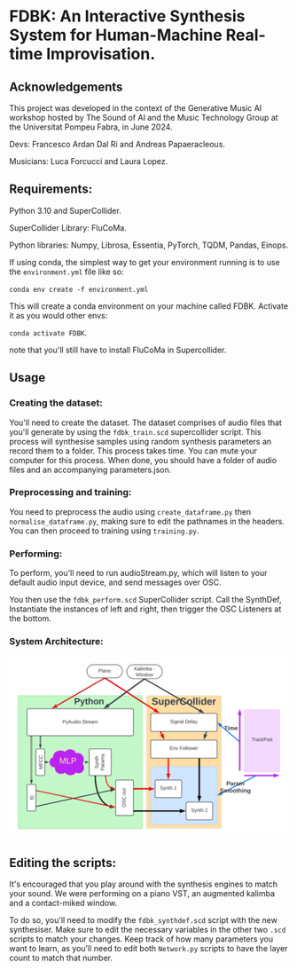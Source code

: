 # FDBK: An Interactive Synthesis System for Human-Machine Real-time Improvisation.

## Acknowledgements

This project was developed in the context of the Generative Music AI workshop hosted by The Sound of AI and the Music Technology Group at the Universitat Pompeu Fabra, in June 2024.

Devs: Francesco Ardan Dal Ri and Andreas Papaeracleous.

Musicians: Luca Forcucci and Laura Lopez.

## Requirements:

Python 3.10 and SuperCollider.

SuperCollider Library: FluCoMa.

Python libraries: Numpy, Librosa, Essentia, PyTorch, TQDM, Pandas, Einops.

If using conda, the simplest way to get your environment running is to use the `environment.yml` file like so:

`conda env create -f environment.yml`

This will create a conda environment on your machine called FDBK. Activate it as you would other envs:

`conda activate FDBK`.

note that you'll still have to install FluCoMa in Supercollider.

## Usage

### Creating the dataset:

You'll need to create the dataset. The dataset comprises of audio files that you'll generate by using the `fdbk_train.scd` supercollider script. This process will synthesise samples using random synthesis parameters an record them to a folder. This process takes time. You can mute your computer for this process.
When done, you should have a folder of audio files and an accompanying parameters.json.

### Preprocessing and training:

You need to preprocess the audio using `create_dataframe.py` then `normalise_dataframe.py`, making sure to edit the pathnames in the headers.
You can then proceed to training using `training.py`.

### Performing:

To perform, you'll need to run audioStream.py, which will listen to your default audio input device, and send messages over OSC.

You then use the `fdbk_perform.scd` SuperCollider script.
Call the SynthDef, Instantiate the instances of left and right, then trigger the OSC Listeners at the bottom.

### System Architecture:

![alt text](docs/FDBKSysArchitecture.png "Title")

## Editing the scripts:

It's encouraged that you play around with the synthesis engines to match your sound. We were performing on a piano VST, an augmented kalimba and a contact-miked window.

To do so, you'll need to modify the `fdbk_synthdef.scd` script with the new synthesiser. Make sure to edit the necessary variables in the other two `.scd` scripts to match your changes. Keep track of how many parameters you want to learn, as you'll need to edit both `Network.py` scripts to have the layer count to match that number.
